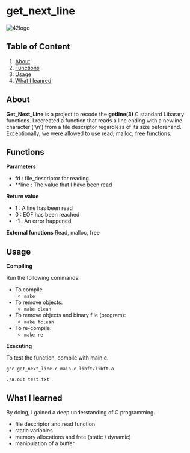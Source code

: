 # get_next_line

![42logo](https://upload.wikimedia.org/wikipedia/commons/thumb/8/8d/42_Logo.svg/240px-42_Logo.svg.png)

## Table of Content

1. [About](#about-gnl)
2. [Functions](#functions)
3. [Usage](#usage)
4. [What I leanred](#whatILeanred)

## About <a name="about-gnl"></a>

**Get_Next_Line** is a project to recode the **getline(3)** C standard Libarary functions.
I recreated a function that reads a line ending with a newline character ('\n') from a file descriptor regardless of its size beforehand.
Exceptionally, we were allowed to use read, malloc, free functions.

## Functions <a name="functions"></a>

**Parameters**

-   fd : file_descriptor for reading
-   \*\*line : The value that I have been read

**Return value**

-   1 : A line has been read
-   0 : EOF has been reached
-   -1 : An error happened

**External functions**
Read, malloc, free

## Usage <a name="usage"></a>

**Compiling**

Run the following commands:

-   To compile
    -   `make`
-   To remove objects:
    -   `make clean`
-   To remove objects and binary file (program):
    -   `make fclean`
-   To re-compile:
    -   `make re`

**Executing**

To test the function, compile with main.c.

`gcc get_next_line.c main.c libft/libft.a`

`./a.out test.txt`

## What I learned <a name="whatILeanred"></a>

By doing, I gained a deep understanding of C programming.

-   file descriptor and read function
-   static variables
-   memory allocations and free (static / dynamic)
-   manipulation of a buffer
